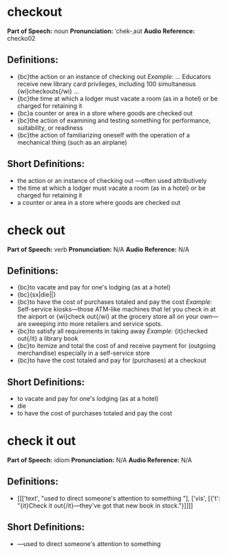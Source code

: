 # checkout

**Part of Speech:** noun
**Pronunciation:** ˈchek-ˌau̇t
**Audio Reference:** checko02

## Definitions:
- {bc}the action or an instance of checking out 
  *Example:* … Educators receive new library card privileges, including 100 simultaneous {wi}checkouts{/wi} …
- {bc}the time at which a lodger must vacate a room (as in a hotel) or be charged for retaining it
- {bc}a counter or area in a store where goods are checked out
- {bc}the action of examining and testing something for performance, suitability, or readiness
- {bc}the action of familiarizing oneself with the operation of a mechanical thing (such as an airplane)

## Short Definitions:
- the action or an instance of checking out —often used attributively
- the time at which a lodger must vacate a room (as in a hotel) or be charged for retaining it
- a counter or area in a store where goods are checked out
# check out

**Part of Speech:** verb
**Pronunciation:** N/A
**Audio Reference:** N/A

## Definitions:
- {bc}to vacate and pay for one's lodging (as at a hotel)
- {bc}{sx|die||}
- {bc}to have the cost of purchases totaled and pay the cost 
  *Example:* Self-service kiosks—those ATM-like machines that let you check in at the airport or {wi}check out{/wi} at the grocery store all on your own—are sweeping into more retailers and service spots.
- {bc}to satisfy all requirements in taking away 
  *Example:* {it}checked out{/it} a library book
- {bc}to itemize and total the cost of and receive payment for (outgoing merchandise) especially in a self-service store
- {bc}to have the cost totaled and pay for (purchases) at a checkout

## Short Definitions:
- to vacate and pay for one's lodging (as at a hotel)
- die
- to have the cost of purchases totaled and pay the cost
# check it out

**Part of Speech:** idiom
**Pronunciation:** N/A
**Audio Reference:** N/A

## Definitions:
- [[['text', "used to direct someone's attention to something "], ['vis', [{'t': "{it}Check it out{/it}—they've got that new book in stock."}]]]]

## Short Definitions:
- —used to direct someone's attention to something
